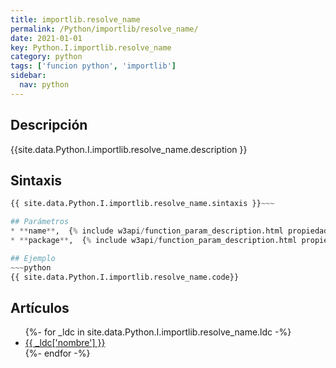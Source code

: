 ```yaml
---
title: importlib.resolve_name
permalink: /Python/importlib/resolve_name/
date: 2021-01-01
key: Python.I.importlib.resolve_name
category: python
tags: ['funcion python', 'importlib']
sidebar: 
  nav: python
---
```


## Descripción
{{site.data.Python.I.importlib.resolve_name.description }}

## Sintaxis
~~~python
{{ site.data.Python.I.importlib.resolve_name.sintaxis }}~~~

## Parámetros
* **name**,  {% include w3api/function_param_description.html propiedad=site.data.Python.I.importlib.resolve_name valor="name" %}
* **package**,  {% include w3api/function_param_description.html propiedad=site.data.Python.I.importlib.resolve_name valor="package" %}

## Ejemplo
~~~python
{{ site.data.Python.I.importlib.resolve_name.code}}
~~~

## Artículos
<ul>
{%- for _ldc in site.data.Python.I.importlib.resolve_name.ldc -%}
   <li>
       <a href="{{_ldc['url'] }}">{{ _ldc['nombre'] }}</a>
   </li>
{%- endfor -%}
</ul>

